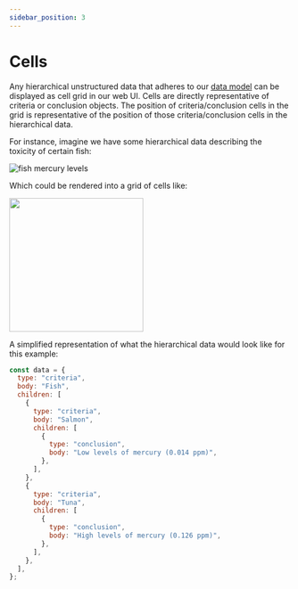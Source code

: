 ```yaml
---
sidebar_position: 3
---
```


# Cells

Any hierarchical unstructured data that adheres to our [data model](./grid-data-model.md) can be displayed as cell grid in our web UI. Cells are directly representative of criteria or conclusion objects. The position of criteria/conclusion cells in the grid is representative of the position of those criteria/conclusion cells in the hierarchical data.

For instance, imagine we have some hierarchical data describing the toxicity of certain fish:

![fish mercury levels](/img/fish-object-example.png)

Which could be rendered into a grid of cells like:

<img src="/img/fish-cell-example.png" width="auto" height="240"/>

A simplified representation of what the hierarchical data would look like for this example:

```js
const data = {
  type: "criteria",
  body: "Fish",
  children: [
    {
      type: "criteria",
      body: "Salmon",
      children: [
        {
          type: "conclusion",
          body: "Low levels of mercury (0.014 ppm)",
        },
      ],
    },
    {
      type: "criteria",
      body: "Tuna",
      children: [
        {
          type: "conclusion",
          body: "High levels of mercury (0.126 ppm)",
        },
      ],
    },
  ],
};
```
